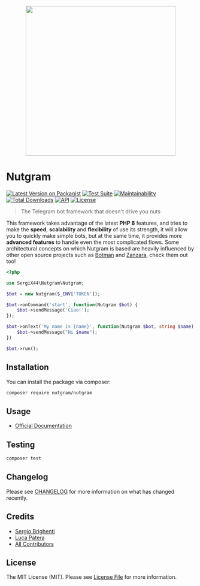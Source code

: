 <p align="center">
  <img src="https://i.imgur.com/0KjYtTJ.png" width="400px">
</p>

# Nutgram

[![Latest Version on Packagist](https://img.shields.io/packagist/v/nutgram/nutgram.svg?style=flat-square)](https://packagist.org/packages/nutgram/nutgram)
[![Test Suite](https://github.com/nutgram/nutgram/actions/workflows/php.yml/badge.svg)](https://github.com/nutgram/nutgram/actions/workflows/php.yml)
[![Maintainability](https://api.codeclimate.com/v1/badges/86c4ca3dae8f64db80f7/maintainability)](https://codeclimate.com/github/nutgram/nutgram/maintainability)
[![Total Downloads](https://img.shields.io/packagist/dt/nutgram/nutgram.svg?style=flat-square)](https://packagist.org/packages/nutgram/nutgram)
[![API](https://img.shields.io/badge/Telegram%20Bot%20API-6.1%09--%20June%2020,%202022-blue.svg)](https://core.telegram.org/bots/api)
[![License](https://poser.pugx.org/nutgram/nutgram/license)](//packagist.org/packages/nutgram/nutgram)

> The Telegram bot framework that doesn't drive you nuts

This framework takes advantage of the latest **PHP 8** features, and tries to make the **speed**, **scalability** and **flexibility** of use its strength, it will allow you to quickly make simple bots, but at the same time, it provides
more **advanced features** to handle even the most complicated flows. Some architectural concepts on which Nutgram is
based are heavily influenced by other open source projects such as [Botman](https://github.com/botman/botman)
and [Zanzara](https://github.com/badfarm/zanzara), check them out too!

```php
<?php

use SergiX44\Nutgram\Nutgram;

$bot = new Nutgram($_ENV['TOKEN']);

$bot->onCommand('start', function(Nutgram $bot) {
    $bot->sendMessage('Ciao!');
});

$bot->onText('My name is {name}', function(Nutgram $bot, string $name) {
    $bot->sendMessage("Hi $name");
})

$bot->run();
```

## Installation

You can install the package via composer:

```bash
composer require nutgram/nutgram
```

## Usage

- [Official Documentation](https://nutgram.dev)

## Testing

```bash
composer test
```

## Changelog

Please see [CHANGELOG](CHANGELOG.md) for more information on what has changed recently.

## Credits

- [Sergio Brighenti](https://github.com/SergiX44)
- [Luca Patera](https://github.com/Lukasss93)
- [All Contributors](../../contributors)

## License

The MIT License (MIT). Please see [License File](LICENSE.md) for more information.
